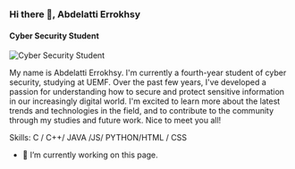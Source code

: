 ### Hi there 👋, Abdelatti Errokhsy
#### Cyber Security Student
![Cyber Security Student](https://plus.unsplash.com/premium_photo-1674506654010-22677db35bdf?ixlib=rb-4.0.3&ixid=MnwxMjA3fDB8MHxwaG90by1wYWdlfHx8fGVufDB8fHx8&auto=format&fit=crop&w=1160&q=80)

My name is Abdelatti Errokhsy. I'm currently a fourth-year student of cyber security, studying at UEMF. Over the past few years, I've developed a passion for understanding how to secure and protect sensitive information in our increasingly digital world. I'm excited to learn more about the latest trends and technologies in the field, and to contribute to the community through my studies and future work. Nice to meet you all!

Skills: C / C++/ JAVA /JS/ PYTHON/HTML / CSS

- 🔭 I’m currently working on this page. 





